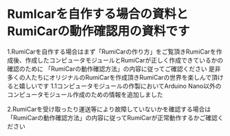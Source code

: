 # RumIcarを自作する場合の資料とRumiCarの動作確認用の資料です
1.RumiCarを自作する場合はまず「RumiCarの作り方」をご覧頂きRumiCarを作成後、作成したコンピュータモジュールとRumiCarが正しく作成できているかの確認のために
「RumiCarの動作確認方法」の内容に従ってご確認ください
是非多くの人たちにオリジナルのRumiCarを作成頂きRumiCarの世界を楽しんで頂けると嬉しいです
1.1コンピュータモジュールの作製においてArduino Nano以外のコンピュータモジュール作成のための情報を追加しました

2.RumiCarを受け取ったり運送等により故障していないかを確認する場合は「RumiCarの動作確認方法」の内容に従ってRumiCarが正常動作するかご確認ください

